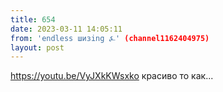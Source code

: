 ```yaml
---
title: 654
date: 2023-03-11 14:05:11
from: 'endless шизing ⍼' (channel1162404975)
layout: post
---
```


<https://youtu.be/VyJXkKWsxko> 
красиво то как...
